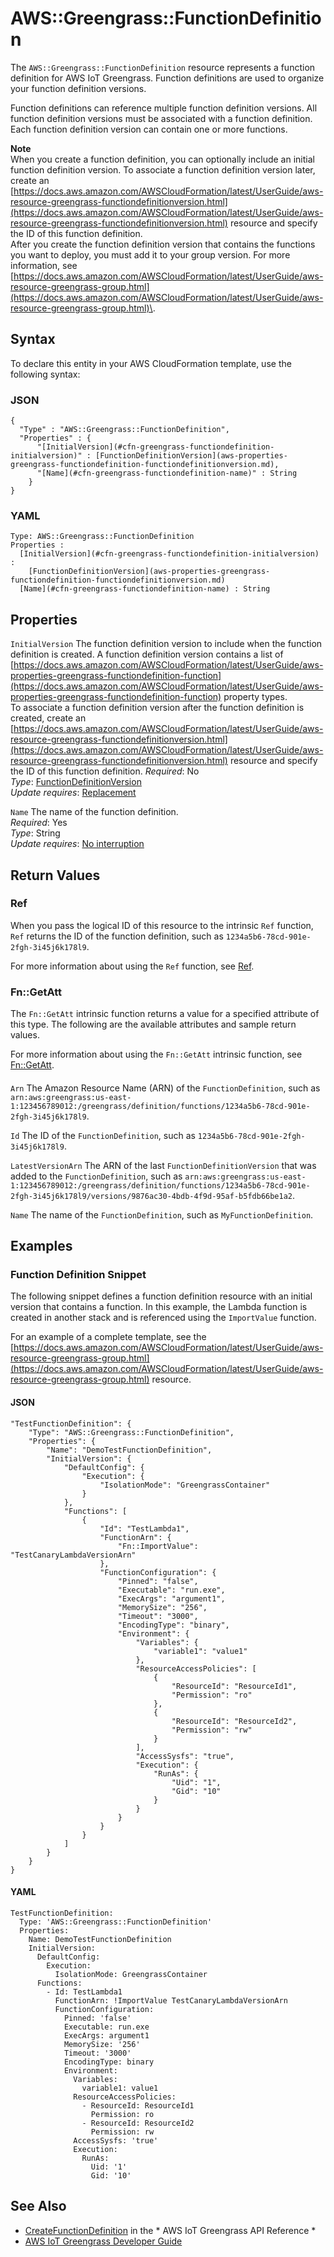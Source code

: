 # AWS::Greengrass::FunctionDefinition<a name="aws-resource-greengrass-functiondefinition"></a>

The `AWS::Greengrass::FunctionDefinition` resource represents a function definition for AWS IoT Greengrass\. Function definitions are used to organize your function definition versions\.

Function definitions can reference multiple function definition versions\. All function definition versions must be associated with a function definition\. Each function definition version can contain one or more functions\.

**Note**  
When you create a function definition, you can optionally include an initial function definition version\. To associate a function definition version later, create an [https://docs.aws.amazon.com/AWSCloudFormation/latest/UserGuide/aws-resource-greengrass-functiondefinitionversion.html](https://docs.aws.amazon.com/AWSCloudFormation/latest/UserGuide/aws-resource-greengrass-functiondefinitionversion.html) resource and specify the ID of this function definition\.  
After you create the function definition version that contains the functions you want to deploy, you must add it to your group version\. For more information, see [https://docs.aws.amazon.com/AWSCloudFormation/latest/UserGuide/aws-resource-greengrass-group.html](https://docs.aws.amazon.com/AWSCloudFormation/latest/UserGuide/aws-resource-greengrass-group.html)\.

## Syntax<a name="aws-resource-greengrass-functiondefinition-syntax"></a>

To declare this entity in your AWS CloudFormation template, use the following syntax:

### JSON<a name="aws-resource-greengrass-functiondefinition-syntax.json"></a>

```
{
  "Type" : "AWS::Greengrass::FunctionDefinition",
  "Properties" : {
      "[InitialVersion](#cfn-greengrass-functiondefinition-initialversion)" : [FunctionDefinitionVersion](aws-properties-greengrass-functiondefinition-functiondefinitionversion.md),
      "[Name](#cfn-greengrass-functiondefinition-name)" : String
    }
}
```

### YAML<a name="aws-resource-greengrass-functiondefinition-syntax.yaml"></a>

```
Type: AWS::Greengrass::FunctionDefinition
Properties : 
﻿  [InitialVersion](#cfn-greengrass-functiondefinition-initialversion) : 
    [FunctionDefinitionVersion](aws-properties-greengrass-functiondefinition-functiondefinitionversion.md)
﻿  [Name](#cfn-greengrass-functiondefinition-name) : String
```

## Properties<a name="aws-resource-greengrass-functiondefinition-properties"></a>

`InitialVersion`  <a name="cfn-greengrass-functiondefinition-initialversion"></a>
The function definition version to include when the function definition is created\. A function definition version contains a list of [https://docs.aws.amazon.com/AWSCloudFormation/latest/UserGuide/aws-properties-greengrass-functiondefinition-function](https://docs.aws.amazon.com/AWSCloudFormation/latest/UserGuide/aws-properties-greengrass-functiondefinition-function) property types\.  
To associate a function definition version after the function definition is created, create an [https://docs.aws.amazon.com/AWSCloudFormation/latest/UserGuide/aws-resource-greengrass-functiondefinitionversion.html](https://docs.aws.amazon.com/AWSCloudFormation/latest/UserGuide/aws-resource-greengrass-functiondefinitionversion.html) resource and specify the ID of this function definition\.
*Required*: No  
*Type*: [FunctionDefinitionVersion](aws-properties-greengrass-functiondefinition-functiondefinitionversion.md)  
*Update requires*: [Replacement](https://docs.aws.amazon.com/AWSCloudFormation/latest/UserGuide/using-cfn-updating-stacks-update-behaviors.html#update-replacement)

`Name`  <a name="cfn-greengrass-functiondefinition-name"></a>
The name of the function definition\.  
*Required*: Yes  
*Type*: String  
*Update requires*: [No interruption](https://docs.aws.amazon.com/AWSCloudFormation/latest/UserGuide/using-cfn-updating-stacks-update-behaviors.html#update-no-interrupt)

## Return Values<a name="aws-resource-greengrass-functiondefinition-return-values"></a>

### Ref<a name="aws-resource-greengrass-functiondefinition-return-values-ref"></a>

 When you pass the logical ID of this resource to the intrinsic `Ref` function, `Ref` returns the ID of the function definition, such as `1234a5b6-78cd-901e-2fgh-3i45j6k178l9`\. 

For more information about using the `Ref` function, see [Ref](https://docs.aws.amazon.com/AWSCloudFormation/latest/UserGuide/intrinsic-function-reference-ref.html)\.

### Fn::GetAtt<a name="aws-resource-greengrass-functiondefinition-return-values-fn--getatt"></a>

The `Fn::GetAtt` intrinsic function returns a value for a specified attribute of this type\. The following are the available attributes and sample return values\.

For more information about using the `Fn::GetAtt` intrinsic function, see [Fn::GetAtt](https://docs.aws.amazon.com/AWSCloudFormation/latest/UserGuide/intrinsic-function-reference-getatt.html)\.

#### <a name="aws-resource-greengrass-functiondefinition-return-values-fn--getatt-fn--getatt"></a>

`Arn`  <a name="Arn-fn::getatt"></a>
The Amazon Resource Name \(ARN\) of the `FunctionDefinition`, such as `arn:aws:greengrass:us-east-1:123456789012:/greengrass/definition/functions/1234a5b6-78cd-901e-2fgh-3i45j6k178l9`\. 

`Id`  <a name="Id-fn::getatt"></a>
The ID of the `FunctionDefinition`, such as `1234a5b6-78cd-901e-2fgh-3i45j6k178l9`\. 

`LatestVersionArn`  <a name="LatestVersionArn-fn::getatt"></a>
The ARN of the last `FunctionDefinitionVersion` that was added to the `FunctionDefinition`, such as `arn:aws:greengrass:us-east-1:123456789012:/greengrass/definition/functions/1234a5b6-78cd-901e-2fgh-3i45j6k178l9/versions/9876ac30-4bdb-4f9d-95af-b5fdb66be1a2`\. 

`Name`  <a name="Name-fn::getatt"></a>
The name of the `FunctionDefinition`, such as `MyFunctionDefinition`\. 

## Examples<a name="aws-resource-greengrass-functiondefinition--examples"></a>

### Function Definition Snippet<a name="aws-resource-greengrass-functiondefinition--examples--Function_Definition_Snippet"></a>

The following snippet defines a function definition resource with an initial version that contains a function\. In this example, the Lambda function is created in another stack and is referenced using the `ImportValue` function\.

For an example of a complete template, see the [https://docs.aws.amazon.com/AWSCloudFormation/latest/UserGuide/aws-resource-greengrass-group.html](https://docs.aws.amazon.com/AWSCloudFormation/latest/UserGuide/aws-resource-greengrass-group.html) resource\.

#### JSON<a name="aws-resource-greengrass-functiondefinition--examples--Function_Definition_Snippet--json"></a>

```
"TestFunctionDefinition": {
    "Type": "AWS::Greengrass::FunctionDefinition",
    "Properties": {
        "Name": "DemoTestFunctionDefinition",
        "InitialVersion": {
            "DefaultConfig": {
                "Execution": {
                    "IsolationMode": "GreengrassContainer"
                }
            },
            "Functions": [
                {
                    "Id": "TestLambda1",
                    "FunctionArn": {
                        "Fn::ImportValue": "TestCanaryLambdaVersionArn"
                    },
                    "FunctionConfiguration": {
                        "Pinned": "false",
                        "Executable": "run.exe",
                        "ExecArgs": "argument1",
                        "MemorySize": "256",
                        "Timeout": "3000",
                        "EncodingType": "binary",
                        "Environment": {
                            "Variables": {
                                "variable1": "value1"
                            },
                            "ResourceAccessPolicies": [
                                {
                                    "ResourceId": "ResourceId1",
                                    "Permission": "ro"
                                },
                                {
                                    "ResourceId": "ResourceId2",
                                    "Permission": "rw"
                                }
                            ],
                            "AccessSysfs": "true",
                            "Execution": {
                                "RunAs": {
                                    "Uid": "1",
                                    "Gid": "10"
                                }
                            }
                        }
                    }
                }
            ]
        }
    }
}
```

#### YAML<a name="aws-resource-greengrass-functiondefinition--examples--Function_Definition_Snippet--yaml"></a>

```
TestFunctionDefinition:
  Type: 'AWS::Greengrass::FunctionDefinition'
  Properties:
    Name: DemoTestFunctionDefinition
    InitialVersion:
      DefaultConfig:
        Execution:
          IsolationMode: GreengrassContainer
      Functions:
        - Id: TestLambda1
          FunctionArn: !ImportValue TestCanaryLambdaVersionArn
          FunctionConfiguration:
            Pinned: 'false'
            Executable: run.exe
            ExecArgs: argument1
            MemorySize: '256'
            Timeout: '3000'
            EncodingType: binary
            Environment:
              Variables:
                variable1: value1
              ResourceAccessPolicies:
                - ResourceId: ResourceId1
                  Permission: ro
                - ResourceId: ResourceId2
                  Permission: rw
              AccessSysfs: 'true'
              Execution:
                RunAs:
                  Uid: '1'
                  Gid: '10'
```

## See Also<a name="aws-resource-greengrass-functiondefinition--seealso"></a>
+  [CreateFunctionDefinition](https://docs.aws.amazon.com/greengrass/latest/apireference/createfunctiondefinition-post.html) in the * AWS IoT Greengrass API Reference * 
+  [AWS IoT Greengrass Developer Guide](https://docs.aws.amazon.com/greengrass/latest/developerguide/) 